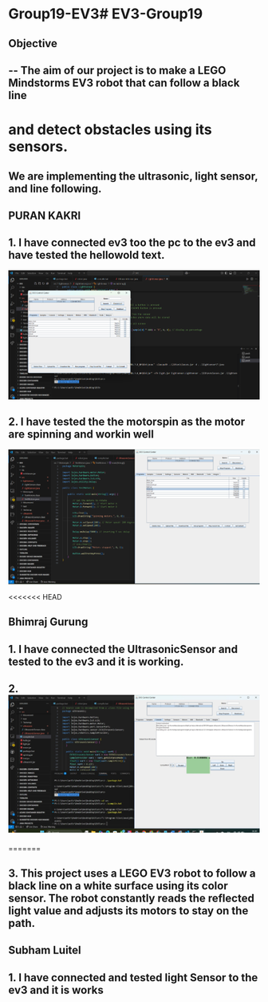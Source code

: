 # Group19-EV3# EV3-Group19

## Objective

## --  The aim of our project is to make a LEGO Mindstorms EV3 robot that can follow a black line
# and detect obstacles using its sensors.
## We are implementing the ultrasonic, light sensor, and line following.


## PURAN KAKRI

##   1.  I have connected ev3 too the pc to the ev3 and have tested the hellowold text.
![Connected ev3](images/EV3_connected.png)


##   2. I have tested the the motorspin as the motor are spinning and workin well
![Motorspin](images/motors.png)



<<<<<<< HEAD










## Bhimraj Gurung

## 1. I have connected the UltrasonicSensor and tested to the ev3 and it is working.

## 2.![Ultrasonic](ultrasonic.png)
=======
##   3. This project uses a LEGO EV3 robot to follow a black line on a white surface using its color sensor. The robot constantly reads the reflected light value and adjusts its motors to stay on the path.

 ## Subham Luitel

 ## 1. I have connected and tested light Sensor to the ev3 and it is works 

